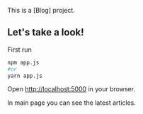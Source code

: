 This is a [Blog] project.

## Let's take a look!

First run

```bash
npm app.js
#or
yarn app.js
```

Open [http://localhost:5000](http://localhost:5000) in your browser.

In main page you can see the latest articles.
